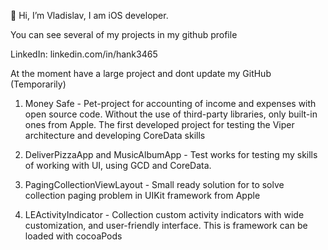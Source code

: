 👋 Hi, I’m Vladislav, I am iOS developer.

You can see several of my projects in my github profile

LinkedIn: linkedin.com/in/hank3465

At the moment have a large project and dont update my GitHub (Temporarily)

1)  Money Safe - Pet-project for accounting of income and expenses with open source code. Without the use of third-party libraries, only built-in ones from Apple. The first developed project for testing the Viper architecture and developing CoreData skills

2)  DeliverPizzaApp and MusicAlbumApp - Test works for testing my skills of working with UI, using GCD and CoreData. 

3)  PagingCollectionViewLayout - Small ready solution for to solve collection paging problem in UIKit framework from Apple

4)  LEActivityIndicator - Collection custom activity indicators with wide customization, and user-friendly interface. This is framework can be loaded with cocoaPods

